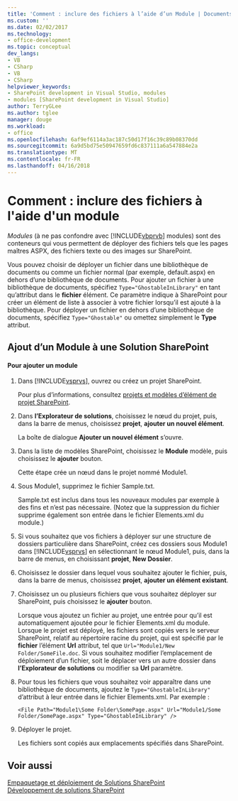 ```yaml
---
title: 'Comment : inclure des fichiers à l’aide d’un Module | Documents Microsoft'
ms.custom: ''
ms.date: 02/02/2017
ms.technology:
- office-development
ms.topic: conceptual
dev_langs:
- VB
- CSharp
- VB
- CSharp
helpviewer_keywords:
- SharePoint development in Visual Studio, modules
- modules [SharePoint development in Visual Studio]
author: TerryGLee
ms.author: tglee
manager: douge
ms.workload:
- office
ms.openlocfilehash: 6af9ef6114a3ac187c50d17f16c39c89b08370dd
ms.sourcegitcommit: 6a9d5bd75e50947659fd6c837111a6a547884e2a
ms.translationtype: MT
ms.contentlocale: fr-FR
ms.lasthandoff: 04/16/2018
---
```

# <a name="how-to-include-files-by-using-a-module"></a>Comment : inclure des fichiers à l'aide d'un module
  *Modules* (à ne pas confondre avec [!INCLUDE[vbprvb](../sharepoint/includes/vbprvb-md.md)] modules) sont des conteneurs qui vous permettent de déployer des fichiers tels que les pages maîtres ASPX, des fichiers texte ou des images sur SharePoint.  
  
 Vous pouvez choisir de déployer un fichier dans une bibliothèque de documents ou comme un fichier normal (par exemple, default.aspx) en dehors d’une bibliothèque de documents. Pour ajouter un fichier à une bibliothèque de documents, spécifiez `Type="GhostableInLibrary"` en tant qu’attribut dans le **fichier** élément. Ce paramètre indique à SharePoint pour créer un élément de liste à associer à votre fichier lorsqu’il est ajouté à la bibliothèque. Pour déployer un fichier en dehors d’une bibliothèque de documents, spécifiez `Type="Ghostable"` ou omettez simplement le **Type** attribut.  
  
## <a name="adding-a-module-to-a-sharepoint-solution"></a>Ajout d’un Module à une Solution SharePoint  
  
#### <a name="to-add-a-module"></a>Pour ajouter un module  
  
1.  Dans [!INCLUDE[vsprvs](../sharepoint/includes/vsprvs-md.md)], ouvrez ou créez un projet SharePoint.  
  
     Pour plus d’informations, consultez [projets et modèles d’élément de projet SharePoint](../sharepoint/sharepoint-project-and-project-item-templates.md).  
  
2.  Dans **l’Explorateur de solutions**, choisissez le nœud du projet, puis, dans la barre de menus, choisissez **projet**, **ajouter un nouvel élément**.  
  
     La boîte de dialogue **Ajouter un nouvel élément** s’ouvre.  
  
3.  Dans la liste de modèles SharePoint, choisissez le **Module** modèle, puis choisissez le **ajouter** bouton.  
  
     Cette étape crée un nœud dans le projet nommé Module1.  
  
4.  Sous Module1, supprimez le fichier Sample.txt.  
  
     Sample.txt est inclus dans tous les nouveaux modules par exemple à des fins et n’est pas nécessaire. (Notez que la suppression du fichier supprime également son entrée dans le fichier Elements.xml du module.)  
  
5.  Si vous souhaitez que vos fichiers à déployer sur une structure de dossiers particulière dans SharePoint, créez ces dossiers sous Module1 dans [!INCLUDE[vsprvs](../sharepoint/includes/vsprvs-md.md)] en sélectionnant le nœud Module1, puis, dans la barre de menus, en choisissant **projet**, **New Dossier**.  
  
6.  Choisissez le dossier dans lequel vous souhaitez ajouter le fichier, puis, dans la barre de menus, choisissez **projet**, **ajouter un élément existant**.  
  
7.  Choisissez un ou plusieurs fichiers que vous souhaitez déployer sur SharePoint, puis choisissez le **ajouter** bouton.  
  
     Lorsque vous ajoutez un fichier au projet, une entrée pour qu’il est automatiquement ajoutée pour le fichier Elements.xml du module. Lorsque le projet est déployé, les fichiers sont copiés vers le serveur SharePoint, relatif au répertoire racine du projet, qui est spécifié par le **fichier** l’élément **Url** attribut, tel que `Url="Module1/New Folder/SomeFile.doc`. Si vous souhaitez modifier l’emplacement de déploiement d’un fichier, soit le déplacer vers un autre dossier dans **l’Explorateur de solutions** ou modifier sa **Url** paramètre.  
  
8.  Pour tous les fichiers que vous souhaitez voir apparaître dans une bibliothèque de documents, ajoutez le `Type="GhostableInLibrary"` d’attribut à leur entrée dans le fichier Elements.xml. Par exemple :  
  
    ```  
    <File Path="Module1\Some Folder\SomePage.aspx" Url="Module1/Some Folder/SomePage.aspx" Type="GhostableInLibrary" />  
    ```  
  
9. Déployer le projet.  
  
     Les fichiers sont copiés aux emplacements spécifiés dans SharePoint.  
  
## <a name="see-also"></a>Voir aussi  
 [Empaquetage et déploiement de Solutions SharePoint](../sharepoint/packaging-and-deploying-sharepoint-solutions.md)   
 [Développement de solutions SharePoint](../sharepoint/developing-sharepoint-solutions.md)  
  
  